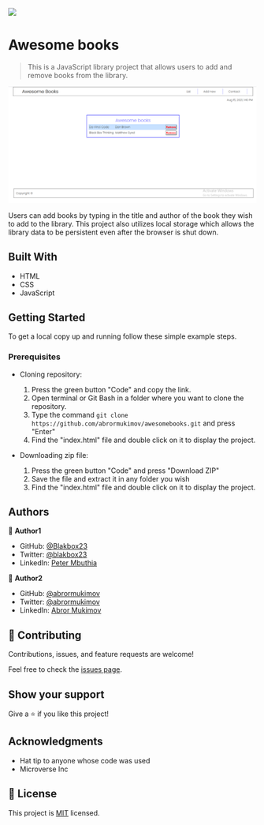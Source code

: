 ![](https://img.shields.io/badge/Microverse-blueviolet)

# Awesome books

> This is a JavaScript library project that allows users to add and remove books from the library.

![screenshot](assets/Screenshot.png)

Users can add books by typing in the title and author of the book they wish to add to the library. This project also utilizes local storage which allows the library data to be persistent even after the browser is shut down.

## Built With

- HTML
- CSS
- JavaScript


## Getting Started

To get a local copy up and running follow these simple example steps.

### Prerequisites
- Cloning repository:

    1. Press the green button "Code" and copy the link.
    2. Open terminal or Git Bash in a folder where you want to clone the repository.
    3. Type the command `git clone https://github.com/abrormukimov/awesomebooks.git` and press "Enter"
    4. Find the "index.html" file and double click on it to display the project.

- Downloading zip file:

   1. Press the green button "Code" and press "Download ZIP"
   2. Save the file and extract it in any folder you wish
   3. Find the "index.html" file and double click on it to display the project.


## Authors

👤 **Author1**

- GitHub: [@Blakbox23](https://github.com/blakbox23)
- Twitter: [@blakbox23](https://twitter.com/blakbox23)
- LinkedIn: [Peter Mbuthia](https://www.linkedin.com/in/peter-mbuthia)


👤 **Author2**

- GitHub: [@abrormukimov](https://github.com/abrormukimov)
- Twitter: [@abrormukimov](https://twitter.com/abrormukimov)
- LinkedIn: [Abror Mukimov](https://www.linkedin.com/in/abror-mukimov/
)

## 🤝 Contributing

Contributions, issues, and feature requests are welcome!

Feel free to check the [issues page](https://github.com/abrormukimov/awesomebooks/issues).

## Show your support

Give a ⭐️ if you like this project!

## Acknowledgments

- Hat tip to anyone whose code was used
- Microverse Inc


## 📝 License

This project is [MIT](./MIT.md) licensed.
